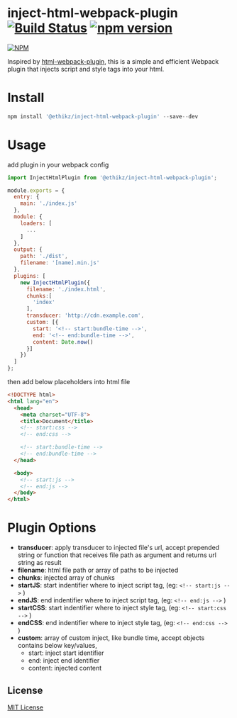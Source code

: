 inject-html-webpack-plugin [![Build Status](https://travis-ci.org/ethikz/inject-html-webpack-plugin.svg?branch=master)](https://travis-ci.org/ethikz/inject-html-webpack-plugin) [![npm version](https://badge.fury.io/js/ethikz/inject-html-webpack-plugin.svg)](https://badge.fury.io/js/ethikz/inject-html-webpack-plugin)
===
[![NPM](https://nodei.co/npm/ethikz/inject-html-webpack-plugin.png?downloads=true&downloadRank=true&stars=true)](https://nodei.co/npm/ethikz/inject-html-webpack-plugin/)

Inspired by [html-webpack-plugin](https://github.com/ampedandwired/html-webpack-plugin), this is a simple and efficient Webpack plugin that injects script and style tags into your html.

Install
===

```javascript
npm install '@ethikz/inject-html-webpack-plugin' --save--dev
```

Usage
===

add plugin in your webpack config

```javascript
import InjectHtmlPlugin from '@ethikz/inject-html-webpack-plugin';

module.exports = {
  entry: {
    main: './index.js'
  },
  module: {
    loaders: [
      ...
    ]
  },
  output: {
    path: './dist',
    filename: '[name].min.js'
  },
  plugins: [
    new InjectHtmlPlugin({
      filename: './index.html',
      chunks:[
        'index'
      ],
      transducer: 'http://cdn.example.com',
      custom: [{
        start: '<!-- start:bundle-time -->',
        end: '<!-- end:bundle-time -->',
        content: Date.now()
      }]
    })
  ]
};
```

then add below placeholders into html file

```html
<!DOCTYPE html>
<html lang="en">
  <head>
    <meta charset="UTF-8">
    <title>Document</title>
    <!-- start:css -->
    <!-- end:css -->

    <!-- start:bundle-time -->
    <!-- end:bundle-time -->
  </head>

  <body>
    <!-- start:js -->
    <!-- end:js -->
  </body>
</html>
```

Plugin Options
===

- **transducer**: apply transducer to injected file's url, accept prepended string or function that receives file path as argument and returns url string as result
- **filename**: html file path or array of paths to be injected
- **chunks**: injected array of chunks
- **startJS**: start indentifier where to inject script tag, (eg: `<!-- start:js -->` )
- **endJS**: end indentifier where to inject script tag, (eg: `<!-- end:js -->` )
- **startCSS**: start indentifier where to inject style tag, (eg: `<!-- start:css -->` )
- **endCSS**: end indentifier where to inject style tag, (eg: `<!-- end:css -->` )
- **custom**: array of custom inject, like bundle time, accept objects contains below key/values,
    + start: inject start identifier
    + end: inject end identifier
    + content: injected content

## License

[MIT License](http://en.wikipedia.org/wiki/MIT_License)
